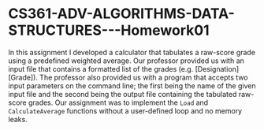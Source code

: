 # CS361-ADV-ALGORITHMS-DATA-STRUCTURES---Homework01

In this assignment I developed a calculator that tabulates a raw-score grade using a predefined weighted average. Our professor provided us with an input file that contains a formatted list of the grades (e.g. [Designation] [Grade]). The professor also provided us with a program that accepts two input parameters on the command line; the first being the name of the given input file and the second being the output file containing the tabulated raw-score grades. Our assignment was to implement the `Load` and `CalculateAverage` functions without a user-defined loop and no memory leaks. 

